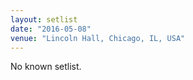 ```yaml
---
layout: setlist
date: "2016-05-08"
venue: "Lincoln Hall, Chicago, IL, USA"
---
```


No known setlist.
